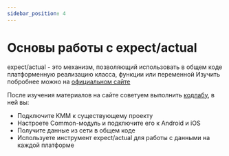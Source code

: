 ```yaml
---
sidebar_position: 4
---
```


# Основы работы с expect/actual

expect/actual - это механизм, позволяющий использовать в общем коде платформенную реализацию класса, функции или переменной
Изучить побробнее можно на [официальном сайте](https://kotlinlang.org/docs/mpp-connect-to-apis.html)

После изучения материалов на сайте советуем выполнить [кодлабу](https://www.raywenderlich.com/19144111-kotlin-multiplatform-project-for-android-and-ios-getting-started), в ней вы:
- Подключите KMM к существующему проекту
- Настроете Common-модуль и подключите его к Android и iOS
- Получите данные из сети в общем коде
- Используете инструмент expect/actual для работы с данными на каждой платформе 
